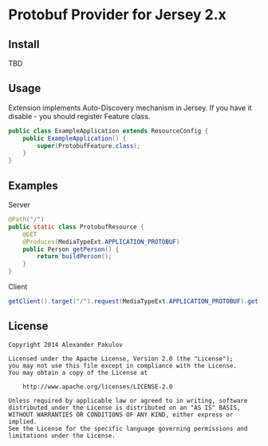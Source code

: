 Protobuf Provider for Jersey 2.x
================================

Install
-------
TBD

Usage
-----
Extension implements Auto-Discovery mechanism in Jersey. If you have it disable - you should register Feature class.
``` java
public class ExampleApplication extends ResourceConfig {
    public ExampleApplication() {
        super(ProtobufFeature.class);
    }
}
```

Examples
--------
Server
``` java
@Path("/")
public static class ProtobufResource {
    @GET
    @Produces(MediaTypeExt.APPLICATION_PROTOBUF)
    public Person getPerson() {
        return buildPerson();
    }
}
```

Client
``` java
getClient().target("/").request(MediaTypeExt.APPLICATION_PROTOBUF).get(Person.class);
```

License
-------
    Copyright 2014 Alexander Pakulov
    
    Licensed under the Apache License, Version 2.0 (the "License");
    you may not use this file except in compliance with the License.
    You may obtain a copy of the License at
    
        http://www.apache.org/licenses/LICENSE-2.0
    
    Unless required by applicable law or agreed to in writing, software
    distributed under the License is distributed on an "AS IS" BASIS,
    WITHOUT WARRANTIES OR CONDITIONS OF ANY KIND, either express or implied.
    See the License for the specific language governing permissions and
    limitations under the License.